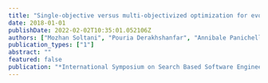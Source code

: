 ```yaml
---
title: "Single-objective versus multi-objectivized optimization for evolutionary crash reproduction"
date: 2018-01-01
publishDate: 2022-02-02T10:35:01.052106Z
authors: ["Mozhan Soltani", "Pouria Derakhshanfar", "Annibale Panichella", "Xavier Devroey", "Andy Zaidman", "Arie van Deursen"]
publication_types: ["1"]
abstract: ""
featured: false
publication: "*International Symposium on Search Based Software Engineering*"
---
```


